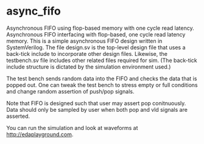 # async_fifo
Asynchronous FIFO using flop-based memory with one cycle read latency.
Asynchronous FIFO interfacing with flop-based, one cycle read latency memory. This is a simple asynchronous FIFO design written in SystemVerilog. The file design.sv is the top-level design file that uses a back-tick include to incorporate other design files. Likewise, the testbench.sv file includes other related files required for sim. (The back-tick include structure is dictated by the simulation environment used.)

The test bench sends random data into the FIFO and checks the data that is popped out. One can tweak the test bench to stress empty or full conditions and change random assertion of push/pop signals.

Note that FIFO is designed such that user may assert pop conitnuously. Data should only be sampled by user when both pop and vld signals are asserted.

You can run the simulation and look at waveforms at http://edaplayground.com.
